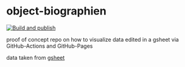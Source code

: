 # object-biographien

[![Build and publish](https://github.com/csae8092/object-biographien/actions/workflows/build.yml/badge.svg)](https://github.com/csae8092/object-biographien/actions/workflows/build.yml)

proof of concept repo on how to visualize data edited in a gsheet via GitHub-Actions and GitHub-Pages

data taken from [gsheet](https://docs.google.com/spreadsheets/d/1G5HRtHLrYGJkXj8s72KC6Uatuhy52hjBKFJpXDgQuP8/edit?usp=sharing)
